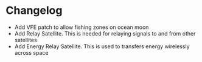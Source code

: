 # Changelog
- Add VFE patch to allow fishing zones on ocean moon
- Add Relay Satellite. This is needed for relaying signals to and from other satellites
- Add Energy Relay Satellite. This is used to transfers energy wirelessly across space
